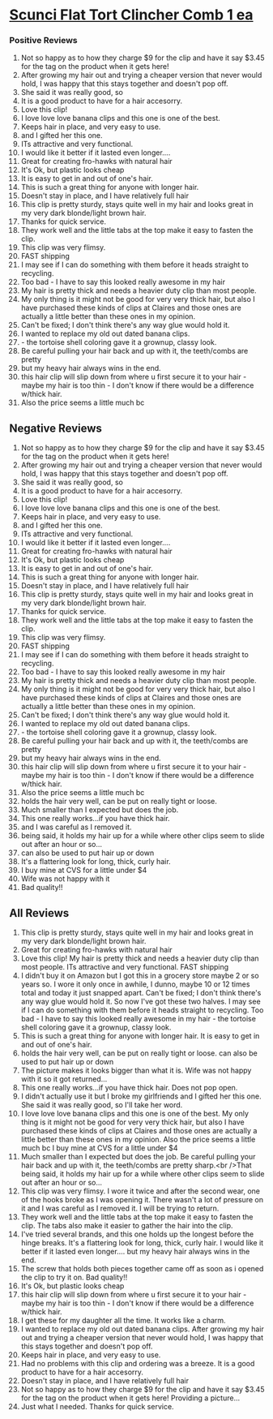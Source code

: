 # [Scunci Flat Tort Clincher Comb 1 ea](https://products.checkmycream.com/products/Scunci-Flat-Tort-Clincher-Comb-1-ea.html)

### Positive Reviews

<ol>
      <li>Not so happy as to how they charge $9 for the clip and have it say $3.45 for the tag on the product when it gets here!</li>
      <li>After growing my hair out and trying a cheaper version that never would hold, I was happy that this stays together and doesn&#x27;t pop off.</li>
      <li>She said it was really good, so</li>
      <li>It is a good product to have for a hair accesorry.</li>
      <li>Love this clip!</li>
      <li>I love love love banana clips and this one is one of the best.</li>
      <li>Keeps hair in place, and very easy to use.</li>
      <li>and I gifted her this one.  </li>
      <li>ITs attractive and very functional.</li>
      <li>I would like it better if it lasted even longer....</li>
      <li>Great for creating fro-hawks with natural hair</li>
      <li>It&#x27;s Ok, but plastic looks cheap</li>
      <li>It is easy to get in and out of one&#x27;s hair.</li>
      <li>This is such a great thing for anyone with longer hair.  </li>
      <li>Doesn&#x27;t stay in place, and I have relatively full hair</li>
      <li>This clip is pretty sturdy, stays quite well in my hair and looks great in my very dark blonde/light brown hair.</li>
      <li>Thanks for quick service.</li>
      <li>They work well and the little tabs at the top make it easy to fasten the clip.</li>
      <li>This clip was very flimsy.</li>
      <li>FAST shipping</li>
      <li>I may see if I can do something with them before it heads straight to recycling.</li>
      <li>Too bad - I have to say this looked really awesome in my hair</li>
      <li>My hair is pretty thick and needs a heavier duty clip than most people.</li>
      <li>My only thing is it might not be good for very very thick hair, but also I have purchased these kinds of clips at Claires and those ones are actually a little better than these ones in my opinion.</li>
      <li>Can&#x27;t be fixed; I don&#x27;t think there&#x27;s any way glue would hold it.</li>
      <li>I wanted to replace my old out dated banana clips.</li>
      <li>- the tortoise shell coloring gave it a grownup, classy look.</li>
      <li>Be careful pulling your hair back and up with it, the teeth/combs are pretty</li>
      <li>but my heavy hair always wins in the end.</li>
      <li>this hair clip will slip down from where u first secure it to your hair - maybe my hair is too thin - I don&#x27;t know if there would be a difference w/thick hair.</li>
      <li>Also the price seems a little much bc</li>
</ol>


<h2>Negative Reviews</h2>
<ol>
<li> Not so happy as to how they charge $9 for the clip and have it say $3.45 for the tag on the product when it gets here!</li>
<li> After growing my hair out and trying a cheaper version that never would hold, I was happy that this stays together and doesn&#x27;t pop off.</li>
<li> She said it was really good, so</li>
<li> It is a good product to have for a hair accesorry.</li>
<li> Love this clip!</li>
<li> I love love love banana clips and this one is one of the best.</li>
<li> Keeps hair in place, and very easy to use.</li>
<li> and I gifted her this one.  </li>
<li> ITs attractive and very functional.</li>
<li> I would like it better if it lasted even longer....</li>
<li> Great for creating fro-hawks with natural hair</li>
<li> It&#x27;s Ok, but plastic looks cheap</li>
<li> It is easy to get in and out of one&#x27;s hair.</li>
<li> This is such a great thing for anyone with longer hair.  </li>
<li> Doesn&#x27;t stay in place, and I have relatively full hair</li>
<li> This clip is pretty sturdy, stays quite well in my hair and looks great in my very dark blonde/light brown hair.</li>
<li> Thanks for quick service.</li>
<li> They work well and the little tabs at the top make it easy to fasten the clip.</li>
<li> This clip was very flimsy.</li>
<li> FAST shipping</li>
<li> I may see if I can do something with them before it heads straight to recycling.</li>
<li> Too bad - I have to say this looked really awesome in my hair</li>
<li> My hair is pretty thick and needs a heavier duty clip than most people.</li>
<li> My only thing is it might not be good for very very thick hair, but also I have purchased these kinds of clips at Claires and those ones are actually a little better than these ones in my opinion.</li>
<li> Can&#x27;t be fixed; I don&#x27;t think there&#x27;s any way glue would hold it.</li>
<li> I wanted to replace my old out dated banana clips.</li>
<li> - the tortoise shell coloring gave it a grownup, classy look.</li>
<li> Be careful pulling your hair back and up with it, the teeth/combs are pretty</li>
<li> but my heavy hair always wins in the end.</li>
<li> this hair clip will slip down from where u first secure it to your hair - maybe my hair is too thin - I don&#x27;t know if there would be a difference w/thick hair.</li>
<li> Also the price seems a little much bc</li>
<li> holds the hair very well, can be put on really tight or loose.</li>
<li> Much smaller than I expected but does the job.</li>
<li> This one really works...if you have thick hair.  </li>
<li> and I was careful as I removed it.</li>
<li> being said, it holds my hair up for a while where other clips seem to slide out after an hour or so...</li>
<li> can also be used to put hair up or down</li>
<li> It&#x27;s a flattering look for long, thick, curly hair.  </li>
<li> I buy mine at CVS for a little under $4</li>
<li> Wife was not happy with it</li>
<li> Bad quality!!</li>
</ol>

<h2>All Reviews</h2>

<ol>
    <li> This clip is pretty sturdy, stays quite well in my hair and looks great in my very dark blonde/light brown hair.</li>
    <li> Great for creating fro-hawks with natural hair</li>
    <li> Love this clip! My hair is pretty thick and needs a heavier duty clip than most people. ITs attractive and very functional. FAST shipping</li>
    <li> I didn&#x27;t buy it on Amazon but I got this in a grocery store maybe 2 or so years so. I wore it only once in awhile, I dunno, maybe 10 or 12 times total and today it just snapped apart. Can&#x27;t be fixed; I don&#x27;t think there&#x27;s any way glue would hold it. So now I&#x27;ve got these two halves. I may see if I can do something with them before it heads straight to recycling. Too bad - I have to say this looked really awesome in my hair - the tortoise shell coloring gave it a grownup, classy look.</li>
    <li> This is such a great thing for anyone with longer hair.  It is easy to get in and out of one&#x27;s hair.</li>
    <li> holds the hair very well, can be put on really tight or loose. can also be used to put hair up or down</li>
    <li> The picture makes it looks bigger than what it is.  Wife was not happy with it so it got returned...</li>
    <li> This one really works...if you have thick hair.  Does not pop open.</li>
    <li> I didn&#x27;t actually use it but I broke my girlfriends and I gifted her this one.  She said it was really good, so I&#x27;ll take her word.</li>
    <li> I love love love banana clips and this one is one of the best. My only thing is it might not be good for very very thick hair, but also I have purchased these kinds of clips at Claires and those ones are actually a little better than these ones in my opinion. Also the price seems a little much bc I buy mine at CVS for a little under $4</li>
    <li> Much smaller than I expected but does the job. Be careful pulling your hair back and up with it, the teeth/combs are pretty sharp.&lt;br /&gt;That being said, it holds my hair up for a while where other clips seem to slide out after an hour or so...</li>
    <li> This clip was very flimsy. I wore it twice and after the second wear, one of the hooks broke as I was opening it. There wasn&#x27;t a lot of pressure on it and I was careful as I removed it. I will be trying to return.</li>
    <li> They work well and the little tabs at the top make it easy to fasten the clip. The tabs also make it easier to gather the hair into the clip.</li>
    <li> I&#x27;ve tried several brands, and this one holds up the longest before the hinge breaks.  It&#x27;s a flattering look for long, thick, curly hair.  I would like it better if it lasted even longer.... but my heavy hair always wins in the end.</li>
    <li> The screw that holds both pieces together came off as soon as i opened the clip to try it on. Bad quality!!</li>
    <li> It&#x27;s Ok, but plastic looks cheap</li>
    <li> this hair clip will slip down from where u first secure it to your hair - maybe my hair is too thin - I don&#x27;t know if there would be a difference w/thick hair.</li>
    <li> I get these for my daughter all the time. It works like a charm.</li>
    <li> I wanted to replace my old out dated banana clips. After growing my hair out and trying a cheaper version that never would hold, I was happy that this stays together and doesn&#x27;t pop off.</li>
    <li> Keeps hair in place, and very easy to use.</li>
    <li> Had no problems with this clip and ordering was a breeze. It is a good product to have for a hair accesorry.</li>
    <li> Doesn&#x27;t stay in place, and I have relatively full hair</li>
    <li> Not so happy as to how they charge $9 for the clip and have it say $3.45 for the tag on the product when it gets here! Providing a picture...</li>
    <li> Just what I needed. Thanks for quick service.</li>
</ol>




